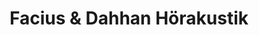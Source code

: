 ---
title: "Facius & Dahhan Hörakustik"
url: /heidelberg/facius-und-dahhan-hoerakustik/
shop: Hörgeräte
---